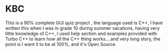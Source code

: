 # KBC
This is a 90% complete GUI quiz  project , the language used is C++, I have written this when I was in grade 10 during summer vacations, having very little knowledge of C++, I used help section and examples provided with Turbo C++ to learn how all the C++ thing works....and very long story, the point is I want it to be at 100%, and it's Open Source.
